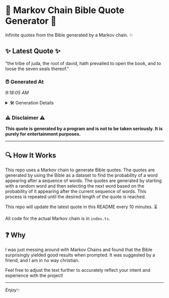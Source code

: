 # 📖 Markov Chain Bible Quote Generator 📖

Infinite quotes from the Bible generated by a Markov chain. ✨

## ✨ Latest Quote ✨
"the tribe of juda, the root of david, hath prevailed to open the book, and to loose the seven seals thereof."

### ⏰ Generated At
*9:18:05 AM*

<details>
    <summary>🛠️ Generation Details</summary>
    <p>
        <strong>🌱 Seed:</strong> the<br>
        <strong>🔄 Iterations:</strong> 20<br>
        <strong>📜 Context History:</strong><br>[ the ]: tribe<br>[ the, tribe ]: of<br>[ the, tribe, of ]: juda,<br>[ the, tribe, of, juda, ]: the<br>[ the, tribe, of, juda,, the ]: root<br>[ the, tribe, of, juda,, the, root ]: of<br>[ tribe, of, juda,, the, root, of ]: david,<br>[ of, juda,, the, root, of, david, ]: hath<br>[ juda,, the, root, of, david,, hath ]: prevailed<br>[ the, root, of, david,, hath, prevailed ]: to<br>[ root, of, david,, hath, prevailed, to ]: open<br>[ of, david,, hath, prevailed, to, open ]: the<br>[ david,, hath, prevailed, to, open, the ]: book,<br>[ hath, prevailed, to, open, the, book, ]: and<br>[ prevailed, to, open, the, book,, and ]: to<br>[ to, open, the, book,, and, to ]: loose<br>[ open, the, book,, and, to, loose ]: the<br>[ the, book,, and, to, loose, the ]: seven<br>[ book,, and, to, loose, the, seven ]: seals<br>[ and, to, loose, the, seven, seals ]: thereof.<br>
    </p>
</details>

### ⚠️ Disclaimer ⚠️
**This quote is generated by a program and is not to be taken seriously. It is purely for entertainment purposes.**

---

## 🔍 How It Works

This repo uses a Markov chain to generate Bible quotes. The quotes are generated by using the Bible as a dataset to find the probability of a word appearing after a sequence of words. The quotes are generated by starting with a random word and then selecting the next word based on the probability of it appearing after the current sequence of words. This process is repeated until the desired length of the quote is reached.

This repo will update the latest quote in this README every 10 minutes. ⏳

All code for the actual Markov chain is in `index.ts`.

## ❓ Why

I was just messing around with Markov Chains and found that the Bible surprisingly yielded good results when prompted. 
It was suggested by a friend, and I am in no way christian.

Feel free to adjust the text further to accurately reflect your intent and experience with the project!

---

*Enjoy*✨
